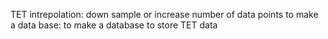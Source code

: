 TET intrepolation: down sample or increase number of data points 
to make a data base: to make a database to store TET data
